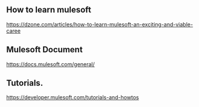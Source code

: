 ## How to learn mulesoft 
https://dzone.com/articles/how-to-learn-mulesoft-an-exciting-and-viable-caree

## Mulesoft Document
https://docs.mulesoft.com/general/

## Tutorials. 
https://developer.mulesoft.com/tutorials-and-howtos
